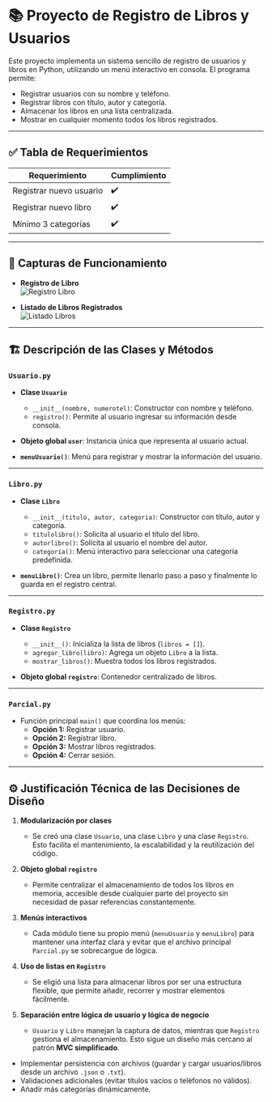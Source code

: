 # 📚 Proyecto de Registro de Libros y Usuarios

Este proyecto implementa un sistema sencillo de registro de usuarios y libros en Python, utilizando un menú interactivo en consola. El programa permite:  
- Registrar usuarios con su nombre y teléfono.  
- Registrar libros con título, autor y categoría.  
- Almacenar los libros en una lista centralizada.  
- Mostrar en cualquier momento todos los libros registrados.  

---

## ✅ Tabla de Requerimientos

| Requerimiento            | Cumplimiento |
|--------------------------|--------------|
| Registrar nuevo usuario  | ✔️ |
| Registrar nuevo libro    | ✔️ |
| Mínimo 3 categorías      | ✔️ |

---

## 📸 Capturas de Funcionamiento

- **Registro de Libro**  
  ![Registro Libro](https://i.ibb.co/WNFDgySN/image-2025-09-30-230506208.png)

- **Listado de Libros Registrados**  
  ![Listado Libros](https://i.ibb.co/TqtWM5QZ/image.png)

---

## 🏗️ Descripción de las Clases y Métodos

### `Usuario.py`
- **Clase `Usuario`**
  - `__init__(nombre, numerotel)`: Constructor con nombre y teléfono.  
  - `registro()`: Permite al usuario ingresar su información desde consola.  

- **Objeto global `user`**: Instancia única que representa al usuario actual.  
- **`menuUsuario()`**: Menú para registrar y mostrar la información del usuario.  

---

### `Libro.py`
- **Clase `Libro`**
  - `__init__(titulo, autor, categoria)`: Constructor con título, autor y categoría.  
  - `titulolibro()`: Solicita al usuario el título del libro.  
  - `autorlibro()`: Solicita al usuario el nombre del autor.  
  - `categoria()`: Menú interactivo para seleccionar una categoría predefinida.  

- **`menuLibro()`**: Crea un libro, permite llenarlo paso a paso y finalmente lo guarda en el registro central.  

---

### `Registro.py`
- **Clase `Registro`**
  - `__init__()`: Inicializa la lista de libros (`libros = []`).  
  - `agregar_libro(libro)`: Agrega un objeto `Libro` a la lista.  
  - `mostrar_libros()`: Muestra todos los libros registrados.  

- **Objeto global `registro`**: Contenedor centralizado de libros.  

---

### `Parcial.py`
- Función principal `main()` que coordina los menús:
  - **Opción 1:** Registrar usuario.  
  - **Opción 2:** Registrar libro.  
  - **Opción 3:** Mostrar libros registrados.  
  - **Opción 4:** Cerrar sesión.  

---

## ⚙️ Justificación Técnica de las Decisiones de Diseño

1. **Modularización por clases**  
   - Se creó una clase `Usuario`, una clase `Libro` y una clase `Registro`. Esto facilita el mantenimiento, la escalabilidad y la reutilización del código.  

2. **Objeto global `registro`**  
   - Permite centralizar el almacenamiento de todos los libros en memoria, accesible desde cualquier parte del proyecto sin necesidad de pasar referencias constantemente.  

3. **Menús interactivos**  
   - Cada módulo tiene su propio menú (`menuUsuario` y `menuLibro`) para mantener una interfaz clara y evitar que el archivo principal `Parcial.py` se sobrecargue de lógica.  

4. **Uso de listas en `Registro`**  
   - Se eligió una lista para almacenar libros por ser una estructura flexible, que permite añadir, recorrer y mostrar elementos fácilmente.  

5. **Separación entre lógica de usuario y lógica de negocio**  
   - `Usuario` y `Libro` manejan la captura de datos, mientras que `Registro` gestiona el almacenamiento. Esto sigue un diseño más cercano al patrón **MVC simplificado**.  
- Implementar persistencia con archivos (guardar y cargar usuarios/libros desde un archivo `.json` o `.txt`).  
- Validaciones adicionales (evitar títulos vacíos o teléfonos no válidos).  
- Añadir más categorías dinámicamente.  
